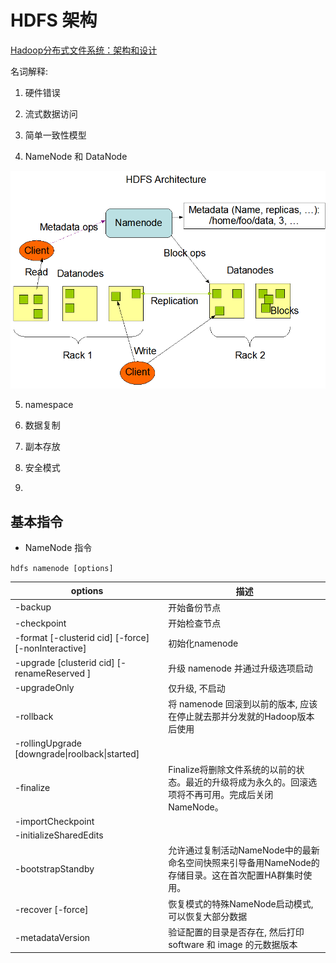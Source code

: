 # HDFS 架构

[Hadoop分布式文件系统：架构和设计](http://hadoop.apache.org/docs/r1.0.4/cn/hdfs_design.html)

名词解释:

1. 硬件错误



2. 流式数据访问



3. 简单一致性模型



4. NameNode 和 DataNode


![架构图](../imgs/hdfsarchitecture.gif)


5. namespace



6. 数据复制


7. 副本存放


8. 安全模式


9.

## 基本指令

- NameNode 指令

`hdfs namenode [options]`

options | 描述
---|---
-backup | 开始备份节点
-checkpoint | 开始检查节点
-format [-clusterid cid] [-force] [-nonInteractive] | 初始化namenode
-upgrade [clusterid cid] [-renameReserved <k v pairs>] | 升级 namenode 并通过升级选项启动
-upgradeOnly | 仅升级, 不启动
-rollback | 将 namenode 回滚到以前的版本, 应该在停止就去那并分发就的Hadoop版本后使用
-rollingUpgrade [downgrade&#124;roolback&#124;started] |
-finalize | Finalize将删除文件系统的以前的状态。最近的升级将成为永久的。回滚选项将不再可用。完成后关闭NameNode。
-importCheckpoint |
-initializeSharedEdits |
-bootstrapStandby | 允许通过复制活动NameNode中的最新命名空间快照来引导备用NameNode的存储目录。这在首次配置HA群集时使用。
-recover [-force] | 恢复模式的特殊NameNode启动模式, 可以恢复大部分数据
-metadataVersion | 验证配置的目录是否存在, 然后打印 software 和 image 的元数据版本

